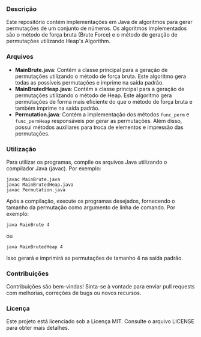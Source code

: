 ### Descrição
Este repositório contém implementações em Java de algoritmos para gerar permutações de um conjunto de números. Os algoritmos implementados são o método de força bruta (Brute Force) e o método de geração de permutações utilizando Heap's Algorithm.

### Arquivos

- **MainBrute.java**: Contém a classe principal para a geração de permutações utilizando o método de força bruta. Este algoritmo gera todas as possíveis permutações e imprime na saída padrão.
- **MainBrutedHeap.java**: Contém a classe principal para a geração de permutações utilizando o método de Heap. Este algoritmo gera permutações de forma mais eficiente do que o método de força bruta e também imprime na saída padrão.
- **Permutation.java**: Contém a implementação dos métodos `func_perm` e `func_permHeap` responsáveis por gerar as permutações. Além disso, possui métodos auxiliares para troca de elementos e impressão das permutações.

### Utilização
Para utilizar os programas, compile os arquivos Java utilizando o compilador Java (javac). Por exemplo:
```
javac MainBrute.java
javac MainBrutedHeap.java
javac Permutation.java
```
Após a compilação, execute os programas desejados, fornecendo o tamanho da permutação como argumento de linha de comando. Por exemplo:
```
java MainBrute 4
```
ou
```
java MainBrutedHeap 4
```
Isso gerará e imprimirá as permutações de tamanho 4 na saída padrão.

### Contribuições
Contribuições são bem-vindas! Sinta-se à vontade para enviar pull requests com melhorias, correções de bugs ou novos recursos.

### Licença
Este projeto está licenciado sob a Licença MIT. Consulte o arquivo LICENSE para obter mais detalhes.
